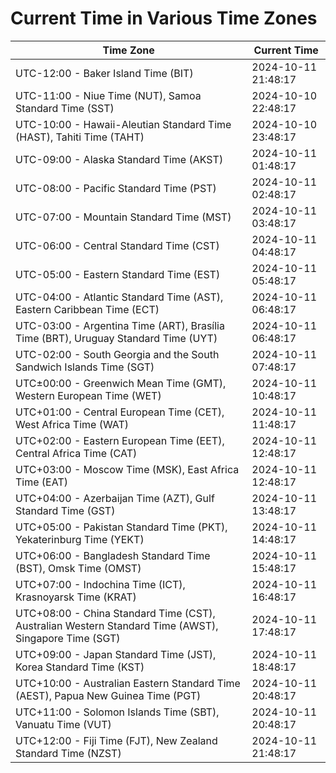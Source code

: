 # Current Time in Various Time Zones

| Time Zone | Current Time |
|-----------|--------------|
| UTC-12:00 - Baker Island Time (BIT) | 2024-10-11 21:48:17 |
| UTC-11:00 - Niue Time (NUT), Samoa Standard Time (SST) | 2024-10-10 22:48:17 |
| UTC-10:00 - Hawaii-Aleutian Standard Time (HAST), Tahiti Time (TAHT) | 2024-10-10 23:48:17 |
| UTC-09:00 - Alaska Standard Time (AKST) | 2024-10-11 01:48:17 |
| UTC-08:00 - Pacific Standard Time (PST) | 2024-10-11 02:48:17 |
| UTC-07:00 - Mountain Standard Time (MST) | 2024-10-11 03:48:17 |
| UTC-06:00 - Central Standard Time (CST) | 2024-10-11 04:48:17 |
| UTC-05:00 - Eastern Standard Time (EST) | 2024-10-11 05:48:17 |
| UTC-04:00 - Atlantic Standard Time (AST), Eastern Caribbean Time (ECT) | 2024-10-11 06:48:17 |
| UTC-03:00 - Argentina Time (ART), Brasília Time (BRT), Uruguay Standard Time (UYT) | 2024-10-11 06:48:17 |
| UTC-02:00 - South Georgia and the South Sandwich Islands Time (SGT) | 2024-10-11 07:48:17 |
| UTC±00:00 - Greenwich Mean Time (GMT), Western European Time (WET) | 2024-10-11 10:48:17 |
| UTC+01:00 - Central European Time (CET), West Africa Time (WAT) | 2024-10-11 11:48:17 |
| UTC+02:00 - Eastern European Time (EET), Central Africa Time (CAT) | 2024-10-11 12:48:17 |
| UTC+03:00 - Moscow Time (MSK), East Africa Time (EAT) | 2024-10-11 12:48:17 |
| UTC+04:00 - Azerbaijan Time (AZT), Gulf Standard Time (GST) | 2024-10-11 13:48:17 |
| UTC+05:00 - Pakistan Standard Time (PKT), Yekaterinburg Time (YEKT) | 2024-10-11 14:48:17 |
| UTC+06:00 - Bangladesh Standard Time (BST), Omsk Time (OMST) | 2024-10-11 15:48:17 |
| UTC+07:00 - Indochina Time (ICT), Krasnoyarsk Time (KRAT) | 2024-10-11 16:48:17 |
| UTC+08:00 - China Standard Time (CST), Australian Western Standard Time (AWST), Singapore Time (SGT) | 2024-10-11 17:48:17 |
| UTC+09:00 - Japan Standard Time (JST), Korea Standard Time (KST) | 2024-10-11 18:48:17 |
| UTC+10:00 - Australian Eastern Standard Time (AEST), Papua New Guinea Time (PGT) | 2024-10-11 20:48:17 |
| UTC+11:00 - Solomon Islands Time (SBT), Vanuatu Time (VUT) | 2024-10-11 20:48:17 |
| UTC+12:00 - Fiji Time (FJT), New Zealand Standard Time (NZST) | 2024-10-11 21:48:17 |
